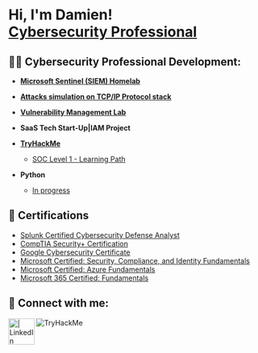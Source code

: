<h1>Hi, I'm Damien! <br/><a href="https://www.linkedin.com/in/damien-gau/">Cybersecurity Professional</a>



<h2>👨‍💻 Cybersecurity Professional Development:</h2>

- <b>[Microsoft Sentinel (SIEM) Homelab](https://github.com/DamienGau/Microsoft-Sentinel-SIEM-Lab/tree/main)</b>

- <b>[Attacks simulation on TCP/IP Protocol stack](https://github.com/DamienGau/Attacks-on-TCP-IP/tree/main)</b>

- <b>[Vulnerability Management Lab](https://github.com/DamienGau/Vulnerability-Management)</b>

- <b>SaaS Tech Start-Up|IAM Project</b>

- <b>[TryHackMe](https://tryhackme.com/p/damien.gau)</b>
  - [SOC Level 1 - Learning Path](https://tryhackme.com/path/outline/soclevel1)
  
- <b>Python</b>
  - [In progress](URL)

<h2>📄 Certifications </h2>

- [Splunk Certified Cybersecurity Defense Analyst](https://www.credly.com/badges/a4b37f83-7dd7-459b-9ebd-84ffe38e0a06/linked_in_profile)
- [CompTIA Security+ Certification](https://www.credly.com/badges/8e6c494f-b5b6-4395-9d48-153f208b748d/linked_in_profile)
- [Google Cybersecurity Certificate](https://www.credly.com/badges/6b8169b6-f1c2-4f44-bd0a-794b832e92f2/linked_in_profile)
- [Microsoft Certified: Security, Compliance, and Identity Fundamentals](https://www.credly.com/earner/earned/badge/8bab3bac-6e24-4413-a1c7-ad28e60e06b5)
- [Microsoft Certified: Azure Fundamentals](https://www.credly.com/badges/f115d3d1-9ed8-42a9-a465-009a0f8df7de/linked_in_profile)
- [Microsoft 365 Certified: Fundamentals](https://www.credly.com/badges/7a71de6f-e4f5-4fe3-9bd4-dc9b4fe87de7/linked_in_profile)


<h2> 🤳 Connect with me:</h2>

[<img align="left" alt=" | LinkedIn" width="52px" src="https://cdn.jsdelivr.net/npm/simple-icons@v3/icons/linkedin.svg" />][linkedin]


[linkedin]: https://linkedin.com/in/damien-gau
<img src="https://tryhackme-badges.s3.amazonaws.com/damien.gau.png" alt="TryHackMe">

<!--


Here are some ideas to get you started:

- 🔭 I’m currently working on ...
- 🌱 I’m currently learning ...
- 👯 I’m looking to collaborate on ...
- 🤔 I’m looking for help with ...
- 💬 Ask me about ...
- 📫 How to reach me: ...
- 😄 Pronouns: ...
- ⚡ Fun fact: ...
-->
